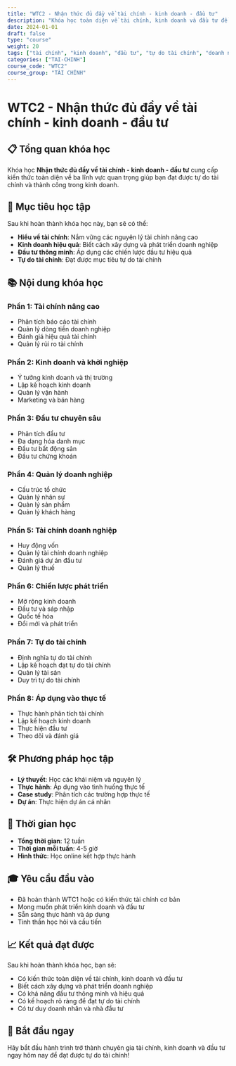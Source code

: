```yaml
---
title: "WTC2 - Nhận thức đủ đầy về tài chính - kinh doanh - đầu tư"
description: "Khóa học toàn diện về tài chính, kinh doanh và đầu tư để đạt tự do tài chính"
date: 2024-01-01
draft: false
type: "course"
weight: 20
tags: ["tài chính", "kinh doanh", "đầu tư", "tự do tài chính", "doanh nghiệp"]
categories: ["TAI-CHINH"]
course_code: "WTC2"
course_group: "TÀI CHÍNH"
---
```


# WTC2 - Nhận thức đủ đầy về tài chính - kinh doanh - đầu tư

## 📋 Tổng quan khóa học

Khóa học **Nhận thức đủ đầy về tài chính - kinh doanh - đầu tư** cung cấp kiến thức toàn diện về ba lĩnh vực quan trọng giúp bạn đạt được tự do tài chính và thành công trong kinh doanh.

## 🎯 Mục tiêu học tập

Sau khi hoàn thành khóa học này, bạn sẽ có thể:

- **Hiểu về tài chính**: Nắm vững các nguyên lý tài chính nâng cao
- **Kinh doanh hiệu quả**: Biết cách xây dựng và phát triển doanh nghiệp
- **Đầu tư thông minh**: Áp dụng các chiến lược đầu tư hiệu quả
- **Tự do tài chính**: Đạt được mục tiêu tự do tài chính

## 📚 Nội dung khóa học

### Phần 1: Tài chính nâng cao
- Phân tích báo cáo tài chính
- Quản lý dòng tiền doanh nghiệp
- Đánh giá hiệu quả tài chính
- Quản lý rủi ro tài chính

### Phần 2: Kinh doanh và khởi nghiệp
- Ý tưởng kinh doanh và thị trường
- Lập kế hoạch kinh doanh
- Quản lý vận hành
- Marketing và bán hàng

### Phần 3: Đầu tư chuyên sâu
- Phân tích đầu tư
- Đa dạng hóa danh mục
- Đầu tư bất động sản
- Đầu tư chứng khoán

### Phần 4: Quản lý doanh nghiệp
- Cấu trúc tổ chức
- Quản lý nhân sự
- Quản lý sản phẩm
- Quản lý khách hàng

### Phần 5: Tài chính doanh nghiệp
- Huy động vốn
- Quản lý tài chính doanh nghiệp
- Đánh giá dự án đầu tư
- Quản lý thuế

### Phần 6: Chiến lược phát triển
- Mở rộng kinh doanh
- Đầu tư và sáp nhập
- Quốc tế hóa
- Đổi mới và phát triển

### Phần 7: Tự do tài chính
- Định nghĩa tự do tài chính
- Lập kế hoạch đạt tự do tài chính
- Quản lý tài sản
- Duy trì tự do tài chính

### Phần 8: Áp dụng vào thực tế
- Thực hành phân tích tài chính
- Lập kế hoạch kinh doanh
- Thực hiện đầu tư
- Theo dõi và đánh giá

## 🛠️ Phương pháp học tập

- **Lý thuyết**: Học các khái niệm và nguyên lý
- **Thực hành**: Áp dụng vào tình huống thực tế
- **Case study**: Phân tích các trường hợp thực tế
- **Dự án**: Thực hiện dự án cá nhân

## 📅 Thời gian học

- **Tổng thời gian**: 12 tuần
- **Thời gian mỗi tuần**: 4-5 giờ
- **Hình thức**: Học online kết hợp thực hành

## 🎓 Yêu cầu đầu vào

- Đã hoàn thành WTC1 hoặc có kiến thức tài chính cơ bản
- Mong muốn phát triển kinh doanh và đầu tư
- Sẵn sàng thực hành và áp dụng
- Tinh thần học hỏi và cầu tiến

## 📈 Kết quả đạt được

Sau khi hoàn thành khóa học, bạn sẽ:

- Có kiến thức toàn diện về tài chính, kinh doanh và đầu tư
- Biết cách xây dựng và phát triển doanh nghiệp
- Có khả năng đầu tư thông minh và hiệu quả
- Có kế hoạch rõ ràng để đạt tự do tài chính
- Có tư duy doanh nhân và nhà đầu tư

## 🚀 Bắt đầu ngay

Hãy bắt đầu hành trình trở thành chuyên gia tài chính, kinh doanh và đầu tư ngay hôm nay để đạt được tự do tài chính!
